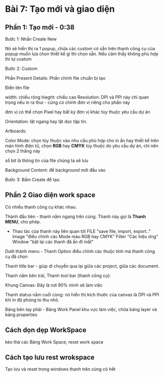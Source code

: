 # Bài 7: Tạo mới và giao diện

## Phần 1: Tạo mới - 0:38

Bước 1: Nhấn Create New

Nó sẽ hiển thị ra 1 popup, chứa các custom có sẵn trên thanh công cụ của popup muốn lựa chọn thiết kế gì thì chọn sẵn. Nếu cảm thấy không phù hợp thì tự custom

Bước 2: Custom

Phần Present Details: Phần chỉnh file chuẩn bị tạo

Điền tên file

width: chiều rộng
hieght: chiều cao
Resolution: DPI và PPI này chỉ quan trọng nếu in ra thui - cũng có chỉnh đơn vị riêng cho phần này

đơn vị có thể chọn Pixel hay bất kỳ đơn vị khác tùy thuộc yêu cầu dự án 

Orientation: lật ngang hay lật dọc tập tin.

Artboards: 

Color Mode: chọn tùy thuộc vào nhu cầu phù hợp cho in ấn hay thiết kế trên màn hình điện tử, chọn **RGB** hay **CMYK** tùy thuộc do yêu cầu dự án, chỉ nên chọn 2 thằng này

số bit là thông tin của file chúng ta sẽ lưu

Background Content: để background mới đầu vào

Bước 3: Bấm Create để tạo.


## Phần 2 Giao diện work space

Có nhiều thanh công cụ khác nhau.

Thành đầu tiên - thanh nằm ngang trên cùng. Thanh này gọi là **Thanh MENU**, cho phép.

- Thao tác của thanh này liên quan tới FILE "save file, import, export.." Image "điều chỉnh các Mode màu RGB hay CMYK" Filter "Các hiệu ứng" Window "bật lại các thanh đã ẩn đi mất"

Dưới thành menu - Thanh Option điều chỉnh các thuộc tính mà thanh công cụ đã chọn

Thanh title bar - giúp di chuyển qua lại giữa các project, giữa các document.

Thanh nằm bên trái, Thanh tool bar (thanh công cụ): 

Khung Canvas: Đây là nơi 90% mình sẽ làm việc


Thanh status nằm cuối cùng:
nó hiển thị kích thước của canvas là DPI và PPI khi in
độ phóng to thu nhỏ.

Bảng bên tay phải - Bảng Work Panel khu vực làm việc, chứa bảng layer và bảng properties

## Cách dọn dẹp WorkSpace

kéo thả các Bảng Work Space, reset work space

## Cách tạo lưu rest wrokspace

Tạo lưu và reset trong windows thanh trên cùng có hết

